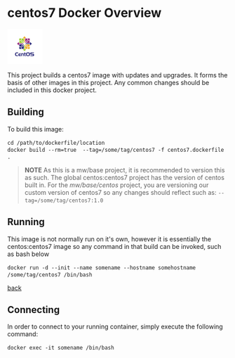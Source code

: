 # centos7 Docker Overview

<img alt="Docker Compose" src="docs/images/centos-logo-light-tagline-release7.png" width="80">&nbsp;&nbsp;&nbsp;

This project builds a centos7 image with updates and upgrades.  It forms the basis of other images
in this project.  Any common changes should be included in this docker project.  

## Building

To build this image:

    cd /path/to/dockerfile/location
    docker build --rm=true  --tag=/some/tag/centos7 -f centos7.dockerfile .

> **NOTE** As this is a mw/base project, it is recommended to version this as such.  The global centos:centos7 project has the
> version of centos built in.  For the *mw/base/centos* project, you are versioning our custom version of centos7 so any changes
> should reflect such as: `--tag=/some/tag/centos7:1.0`

## Running

This image is not normally run on it's own, however it is essentially the centos:centos7 image
so any command in that build can be invoked, such as bash below

    docker run -d --init --name somename --hostname somehostname /some/tag/centos7 /bin/bash

[back](./README.md) 

## Connecting

In order to connect to your running container, simply execute the following command:

    docker exec -it somename /bin/bash